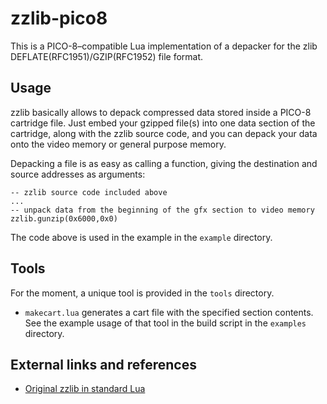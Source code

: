 # zzlib-pico8

This is a PICO-8–compatible Lua implementation of a depacker for the zlib
DEFLATE(RFC1951)/GZIP(RFC1952) file format.

## Usage

zzlib basically allows to depack compressed data stored inside a PICO-8
cartridge file. Just embed your gzipped file(s) into one data section
of the cartridge, along with the zzlib source code, and you can depack
your data onto the video memory or general purpose memory.

Depacking a file is as easy as calling a function, giving the destination
and source addresses as arguments:

    -- zzlib source code included above
    ...
    -- unpack data from the beginning of the gfx section to video memory
    zzlib.gunzip(0x6000,0x0)

The code above is used in the example in the `example` directory.

## Tools

For the moment, a unique tool is provided in the `tools` directory.

* `makecart.lua` generates a cart file with the specified
section contents. See the example usage of that tool in the
build script in the `examples` directory.



## External links and references

* [Original zzlib in standard Lua](https://github.com/zerkman/zzlib)
